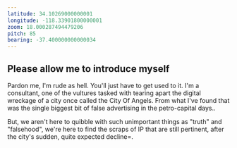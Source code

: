 ```yaml
---
latitude: 34.10269000000001
longitude: -118.33901800000001
zoom: 18.000287494479206
pitch: 85
bearing: -37.400000000000034
---
```


## Please allow me to introduce myself

Pardon me, I'm rude as hell. You'll just have to get used to it. I'm a consultant, one of the vultures tasked with tearing apart the digital wreckage of a city once called the City Of Angels. From what I've found that was the single biggest bit of false advertising in the petro-capital days.. 

But, we aren't here to quibble with such unimportant things as "truth" and "falsehood", we're here to find the scraps of IP that are still pertinent, after the city's sudden, quite expected decline=.